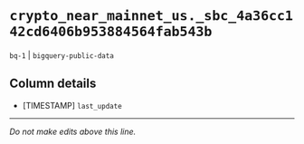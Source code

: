 # `crypto_near_mainnet_us._sbc_4a36cc142cd6406b953884564fab543b`
`bq-1` | `bigquery-public-data`

## Column details
* [TIMESTAMP] `last_update`

-------------------------------------------------------------------------------
*Do not make edits above this line.*
